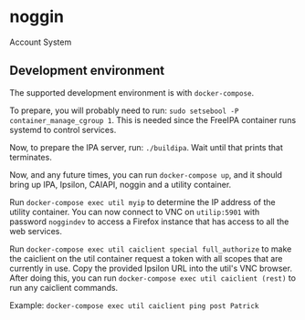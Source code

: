 # noggin

Account System


## Development environment

The supported development environment is with `docker-compose`.

To prepare, you will probably need to run: `sudo setsebool -P container_manage_cgroup 1`.
This is needed since the FreeIPA container runs systemd to control services.

Now, to prepare the IPA server, run: `./buildipa`.
Wait until that prints that terminates.

Now, and any future times, you can run `docker-compose up`, and it should bring up IPA,
Ipsilon, CAIAPI, noggin and a utility container.

Run `docker-compose exec util myip` to determine the IP address of the utility container.
You can now connect to VNC on `utilip:5901` with password `noggindev` to access a
Firefox instance that has access to all the web services.

Run `docker-compose exec util caiclient special full_authorize` to make the caiclient
on the util container request a token with all scopes that are currently in use.
Copy the provided Ipsilon URL into the util's VNC browser.
After doing this, you can run `docker-compose exec util caiclient (rest)` to run any
caiclient commands.

Example: `docker-compose exec util caiclient ping post Patrick`
